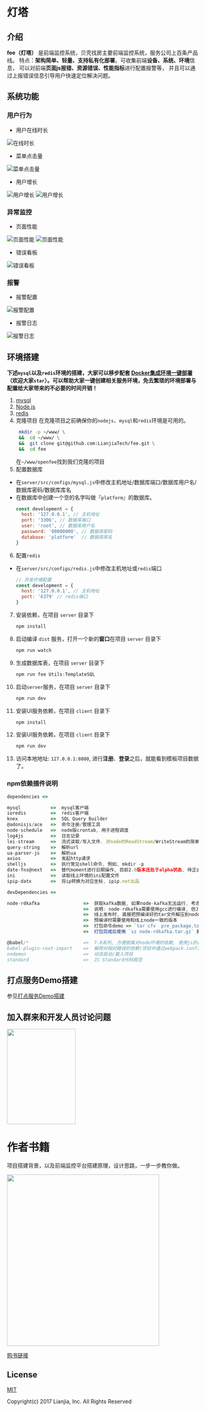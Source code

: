 
# 灯塔

## 介绍
**fee（灯塔）** 是前端监控系统，贝壳找房主要前端监控系统，服务公司上百条产品线。
特点：**架构简单、轻量、支持私有化部署**。可收集前端**设备、系统、环境**信息，
可以对前端**页面js报错、资源错误、性能指标**进行配置报警等，
并且可以通过上报错误信息引导用户快速定位解决问题。

## 系统功能

### 用户行为

- 用户在线时长

![在线时长](./client/src/assets/github/1.0/onlineTime.png)

- 菜单点击量

![菜单点击量](./client/src/assets/github/1.0/menuClick.jpg)

- 用户增长

![用户增长](./client/src/assets/github/1.0/userGrowth_01.jpg)
![用户增长](./client/src/assets/github/1.0/userGrowth_02.jpg)

### 异常监控

- 页面性能

![页面性能](./client/src/assets/github/1.0/perf_01.jpg)
![页面性能](./client/src/assets/github/1.0/perf_02.jpg)

- 错误看板

![错误看板](./client/src/assets/github/1.0/error.jpg)

### 报警

- 报警配置

![报警配置](./client/src/assets/github/1.0/alarmConfig.jpg)

- 报警日志

![报警日志](./client/src/assets/github/1.0/alarmLog.jpg)

## 环境搭建

**下述`mysql`以及`redis`环境的搭建，大家可以移步配套 [Docker集成环境一键部署](https://github.com/alphawq/Fee-dev-docker)（欢迎大家`star`）。可以帮助大家一键创建相关服务环境，免去繁琐的环境部署与配置给大家带来的不必要的时间开销！**
1. [mysql](https://www.mysql.com/)
2. [Node.js](http://nodejs.cn/)
3. [redis](https://redis.io/)
4. 克隆项目 在克隆项目之前确保你的`nodejs`、`mysql`和`redis`环境是可用的。
   ```bash
    mkdir -p ~/www/ \
    &&  cd ~/www/ \
    &&  git clone git@github.com:LianjiaTech/fee.git \
    &&  cd fee
    ```
    在`~/www/openfee`找到我们克隆的项目
5. 配置数据库
- 在`server/src/configs/mysql.js`中修改主机地址/数据库端口/数据库用户名/数据库密码/数据库库名
- 在数据库中创建一个空的名字叫做『`platform`』的数据库。
    ```javascript
    const development = {
      host: '127.0.0.1', // 主机地址
      port: '3306', // 数据库端口
      user: 'root', // 数据库用户名
      password: '00000000', // 数据库密码
      database: 'platform'  // 数据库库名
    }
    ```
6. 配置`redis`
- 在`server/src/configs/redis.js`中修改主机地址或`redis`端口
    ```javascript
    // 开发环境配置
    const development = {
      host: '127.0.0.1', // 主机地址
      port: '6379' // redis端口
    }
    ```
7. 安装依赖，在项目 `server` 目录下
   ```javascript
   npm install
   ```
8. 启动编译 `dist` 服务，打开一个新的**窗口**在项目 `server` 目录下
   ```javascript
   npm run watch
   ```
9. 生成数据库表，在项目 `server` 目录下
   ```javascript
   npm run fee Utils:TemplateSQL 
   ```
1. 启动`server`服务，在项目 `server` 目录下
   ```javascript
   npm run dev
   ```
1. 安装UI服务依赖，在项目 `client` 目录下
   ```javascript
   npm install
   ```
1. 安装UI服务依赖，在项目 `client` 目录下
   ```javascript
   npm run dev
   ```

1. 访问本地地址: `127.0.0.1:8080`, 进行**注册**、**登录**之后，就能看到模板项目数据了。

### npm依赖插件说明

```javascript
dependencies =>

mysql           =>  mysql客户端
ioredis         =>  redis客户端
knex            =>  SQL Query Builder
@adonisjs/ace   =>  命令注册/管理工具
node-schedule   =>  node版crontab, 用于进程调度
log4js          =>  日志记录
lei-stream      =>  流式读取/写入文件. 对node的ReadStream/WriteStream的简单封装
query-string    =>  解析url
ua-parser-js    =>  解析ua
axios           =>  发起http请求
shelljs         =>  执行常见shell命令, 例如, mkdir -p
date-fns@next   =>  替代moment进行日期操作, 目前2.0版本还处于alpha状态, 待正式发布后即可取消@next标记
ini             =>  读取线上环境的ini配置文件
ipip-datx       =>  将ip转换为对应坐标, ipip.net出品

devDependencies =>

node-rdkafka                =>  获取kafka数据, 如果node-kafka无法运行, 考虑本机中是否有librdkafka库 => `sudo apt-get install librdkafka-dev` & 本机是否安装了Python2.7
                            =>  说明: node-rdkafka需要使用gcc进行编译, 但Jinkins上没有相应的编译脚本, 为了能从Jinkins上编译通过, 将`node-rdkfka`放在了dev依赖中.
                            =>  线上发布时, 直接把预编译好的tar文件解压到node_module文件夹里, 跳过gcc编译流程(开发机环境和线上环境一致, 因此使用开发机进行预编译)
                            =>  预编译时需要使用和线上node一致的版本
                            =>  打包命令demo => `tar cfv  pre_package.tar.gz node-rdkafka nan bindings`
                            =>  打包完成后使用 `sz node-rdkafka.tar.gz` 即可将文件下载到本机

@babel/*                    =>  7.0系列, 方便脱离对node环境的依赖, 使用js的最新特性
babel-plugin-root-import    =>  解除对相对路径的依赖(项目中通过webpack.config.js(WebStrom) & jsconfig.json(VSCode)辅助编辑器识别路径)
nodemon                     =>  动态启动/载入项目
standard                    =>  JS Standard代码规范
```
## 打点服务Demo搭建
参见<a href="https://github.com/LianjiaTech/fee/blob/master/KAFKA_DEMO.md" target="_blank" style="font-size:14px">打点服务Demo搭建</a>

## 加入群来和开发人员讨论问题

<img src="./client/src/assets/github/qq.jpeg" width="180" height="250"/>

# 作者书籍

项目搭建背景，以及前端监控平台搭建原理，设计思路，一步一步教你做。

<img src="./client/src/assets/github/book.jpg" width="400" height="450"/>

<a href="https://item.jd.com/12639273.html" target="_blank" style="font-size:14px">购书链接</a>

## License

[MIT](http://opensource.org/licenses/MIT)

Copyright(c) 2017 Lianjia, Inc. All Rights Reserved

